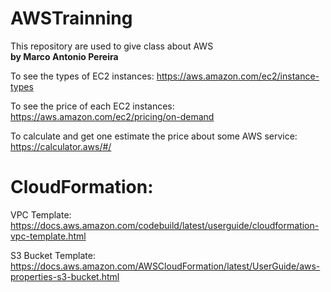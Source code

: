 # AWSTrainning
This repository are used to give class about AWS
<br><b>by Marco Antonio Pereira</b>

To see the types of EC2 instances:
https://aws.amazon.com/ec2/instance-types

To see the price of each EC2 instances:
https://aws.amazon.com/ec2/pricing/on-demand

To calculate and get one estimate the price about some AWS service:
https://calculator.aws/#/


# CloudFormation:
VPC Template: https://docs.aws.amazon.com/codebuild/latest/userguide/cloudformation-vpc-template.html

S3 Bucket Template: https://docs.aws.amazon.com/AWSCloudFormation/latest/UserGuide/aws-properties-s3-bucket.html
